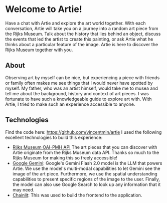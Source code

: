 # Welcome to Artie!

Have a chat with Artie and explore the art world together.
With each conversation, Artie will take you on a journey into a random art piece from the Rijks Museum.
Talk about the history that lies behind an object, discuss the events that led the artist to create this painting, or ask Artie what he thinks about a particular feature of the image.
Artie is here to discover the Rijks Museum together with you.

## About

Observing art by myself can be nice, but experiencing a piece with friends or family often makes me see things that I would never have spotted by myself. My father, who was an artist himself, would take me to musea and tell me about the background, history and context of art pieces. I was fortunate to have such a knowledgeable guide to explore art with. With Artie, I tried to make such an experience accessible to anyone.

## Technologies

Find the code here: https://github.com/vincentmin/artie
I used the following excellent technologies to build this experience:

- [Rijks Museum OAI-PMH API](https://data.rijksmuseum.nl/docs/) The art pieces that you can discover with Artie originate from the Rijks Museum data API. Thanks so much to the Rijks Museum for making this so freely accessible!
- [Google Gemini](https://deepmind.google/technologies/gemini/flash/): Google's Gemini Flash 2.0 model is the LLM that powers Artie. We use the model's multi-modal capabilities to let Gemini see the image of the art piece. Furthermore, we use the spatial understanding capabilities to present specific regions of the image to the user. Finally, the model can also use Google Search to look up any information that it may need.
- [Chainlit](https://github.com/Chainlit/chainlit): This was used to build the frontend to the application.

